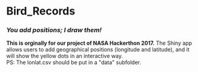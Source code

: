 # Bird_Records
### *You add positions; I draw them!*
**This is orginally for our project of NASA Hackerthon 2017.** The Shiny app allows users to add geographical positions (longitude and latitude), and it will show the yellow dots in an interactive way.<br>
PS: The lonlat.csv should be put in a "data" subfolder.
